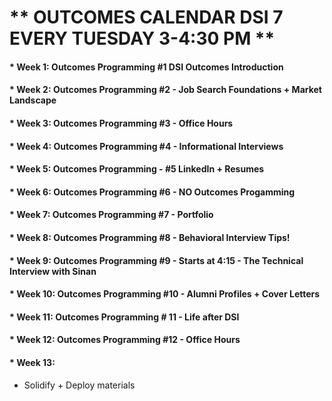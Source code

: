 



# ** OUTCOMES CALENDAR DSI 7 EVERY TUESDAY 3-4:30 PM **

#### * Week 1: Outcomes Programming #1  DSI Outcomes Introduction

#### * Week 2: Outcomes Programming #2 - Job Search Foundations + Market Landscape

#### * Week 3: Outcomes Programming #3 - Office Hours

#### * Week 4: Outcomes Programming #4  - Informational Interviews

#### * Week 5: Outcomes Programming - #5 LinkedIn + Resumes

#### * Week 6: Outcomes Programming  #6 - NO Outcomes Progamming

#### * Week 7: Outcomes Programming #7 - Portfolio

#### * Week 8: Outcomes Programming #8 - Behavioral Interview Tips! 

#### * Week 9: Outcomes Programming #9 - Starts at 4:15 - The Technical Interview with Sinan

#### * Week 10: Outcomes Programming #10 - Alumni Profiles + Cover Letters 

#### * Week 11: Outcomes Programming # 11 - Life after DSI

#### * Week 12: Outcomes Programming #12 - Office Hours 

#### * Week 13: 
* Solidify + Deploy materials 




